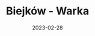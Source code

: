 ---
title: Biejków - Warka
category: "Trasy jednodniowe"
rafting_time: 5 - 6
route_length: 21
price: 130
date: 2023-02-28
---